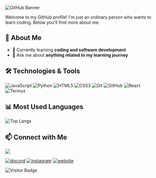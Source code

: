 ![GitHub Banner](https://i.postimg.cc/v83HjzNx/20e92227c9b739044e377b3567cfdac0.gif)

Welcome to my GitHub profile! I'm just an ordinary person who wants to learn coding. Below you'll find more about me.

## 🚀 About Me

- 🌱 Currently learning **coding and software development**
- 💬 Ask me about **anything related to my learning journey**

## 🛠️ Technologies & Tools

![JavaScript](https://img.shields.io/badge/-JavaScript-black?style=flat-square&logo=javascript)
![Python](https://img.shields.io/badge/-Python-black?style=flat-square&logo=python)
![HTML5](https://img.shields.io/badge/-HTML5-black?style=flat-square&logo=html5)
![CSS3](https://img.shields.io/badge/-CSS3-black?style=flat-square&logo=css3)
![Git](https://img.shields.io/badge/-Git-black?style=flat-square&logo=git)
![GitHub](https://img.shields.io/badge/-GitHub-black?style=flat-square&logo=github)
![React](https://img.shields.io/badge/-React-black?style=flat-square&logo=react)
![Termux](https://img.shields.io/badge/-Termux-black?style=flat-square&logo=termux)

## 📊 Most Used Languages

![Top Langs](https://github-readme-stats.vercel.app/api/top-langs/?username=RillBoys&langs_count=8&layout=compact&theme=radical&card_width=500)

## 📫 Connect with Me

<!-- <a href="https://discordapp.com/users/732699880018935959/">
  <img src="https://discord.c99.nl/widget/theme-3/732699880018935959.png" />
</a> -->

<a href="https://discordapp.com/users/732699880018935959/">
  <img src="https://fresh-regine-rillcode-0b99e7aa.koyeb.app/widget-auto/732699880018935959.png" />
</a>
<p>
  <a href="https://discordapp.com/users/732699880018935959/"><img src="https://img.shields.io/badge/Discord-7289DA?style=for-the-badge&logo=discord&logoColor=white" alt="discord"></a>
  <a href="https://instagram.com/usril_24"><img src="https://img.shields.io/badge/Instagram-E4405F?style=for-the-badge&logo=instagram&logoColor=white" alt="instagram"></a>
  <a href="https://rilltree.vercel.app/"><img src="https://img.shields.io/badge/rilltree-4285F4?style=for-the-badge&logo=google-chrome&logoColor=white" alt="website"></a>
</p>
<!-- <a href="https://discord.com/invite/KVanx6pus9">
  <img src="https://invidget.switchblade.xyz/KVanx6pus9" alt="Discord Server" />
</a> -->

![Visitor Badge](https://visitor-badge.laobi.icu/badge?page_id=RillBoys.RillBoys)
